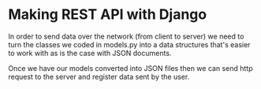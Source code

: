 # Making REST API with Django

In order to send data over the network (from client to server) we need to turn the classes we coded in 
models.py into a data structures that's easier to work with as is the case with JSON documents.

Once we have our models converted into JSON files then we can send http request to the server and register
data sent by the user.